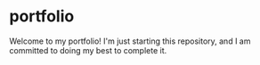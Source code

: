 # portfolio
Welcome to my portfolio! I'm just starting this repository, and I am committed to doing my best to complete it.
